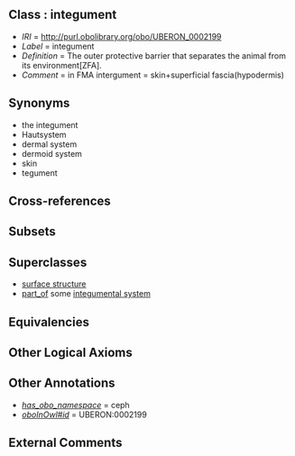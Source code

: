 
## Class : integument

 * *IRI* = http://purl.obolibrary.org/obo/UBERON_0002199
 * *Label* = integument
 * *Definition* = The outer protective barrier that separates the animal from its environment[ZFA].
 * *Comment* = in FMA intergument = skin+superficial fascia(hypodermis)

## Synonyms

 * the integument
 * Hautsystem
 * dermal system
 * dermoid system
 * skin
 * tegument

## Cross-references


## Subsets


## Superclasses

 * [surface structure](../../UBERON/02/UBERON_0003102.md)
 * [part_of](../../BFO/50/BFO_0000050.md) some [integumental system](../../UBERON/16/UBERON_0002416.md)

## Equivalencies


## Other Logical Axioms


## Other Annotations

 * *[has_obo_namespace](../../ce/oboInOwl#hasOBONamespace.md)* = ceph
 * *[oboInOwl#id](../../id/oboInOwl#id.md)* = UBERON:0002199

## External Comments

